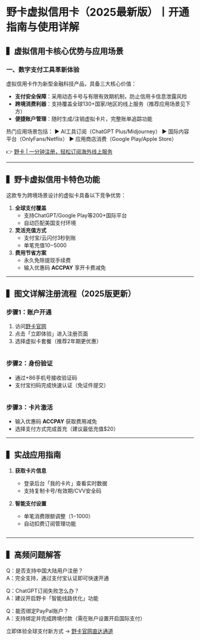 # 野卡虚拟信用卡（2025最新版）丨开通指南与使用详解

## ▍虚拟信用卡核心优势与应用场景

### 一、数字支付工具革新体验
虚拟信用卡作为新型金融科技产品，具备三大核心价值：
- **支付安全保障**：采用动态卡号与有限有效期机制，防止信用卡信息泄露风险
- **跨境消费利器**：支持覆盖全球130+国家/地区的线上服务（推荐应用场景见下方）
- **便捷账户管理**：随时生成/注销虚拟卡片，完整账单追踪功能

热门应用场景包括：
▶️ AI工具订阅（ChatGPT Plus/Midjourney）
▶️ 国际内容平台（OnlyFans/Netflix）
▶️ 应用商店消费（Google Play/Apple Store）

👉 [野卡 | 一分钟注册，轻松订阅海外线上服务](https://bbtdd.com/yeka)

---

## ▍野卡虚拟信用卡特色功能
这款专为跨境场景设计的虚拟卡具备以下竞争优势：

1. **全球支付覆盖**
   - 支持ChatGPT/Google Play等200+国际平台
   - 自动匹配美国支付环境
2. **灵活充值方式** 
   - 支付宝/云闪付3秒到账
   - 单笔充值$10-$5000
3. **费用节省方案**  
   - 永久免除提现手续费
   - 输入优惠码 **ACCPAY** 享开卡费减免

---

## ▍图文详解注册流程（2025版更新）

### 步骤1：账户开通
1. 访问[野卡官网](https://bbtdd.com/yeka)
2. 点击「立即体验」进入注册页面
3. 选择虚拟卡套餐（推荐2年期更优惠）

![]()

### 步骤2：身份验证
- 通过+86手机号接收验证码
- 支付宝扫码完成快速认证（免证件提交）

![]()

### 步骤3：卡片激活
- 输入优惠码 **ACCPAY** 获取费用减免
- 选择支付方式完成首充（建议最低充值$20）

---

## ▍实战应用指南
1. **获取卡片信息**
   - 登录后台「我的卡片」查看实时数据
   - 支持复制卡号/有效期/CVV安全码

2. **智能支付设置**
   - 单笔消费限额调整（$1-$1000）
   - 自动扣费订阅管理功能

![]()

---

## ▍高频问题解答

Q：是否支持中国大陆用户注册？  
A：完全支持，通过支付宝认证即可快速开通

Q：ChatGPT订阅失败怎么办？  
A：建议开启野卡「智能线路优化」功能

Q：能否绑定PayPal账户？  
A：支持绑定并完成跨境付款（需在账户设置开启国际支付）

立即体验全球支付新方式 → [野卡官网直达通道](https://bbtdd.com/yeka)